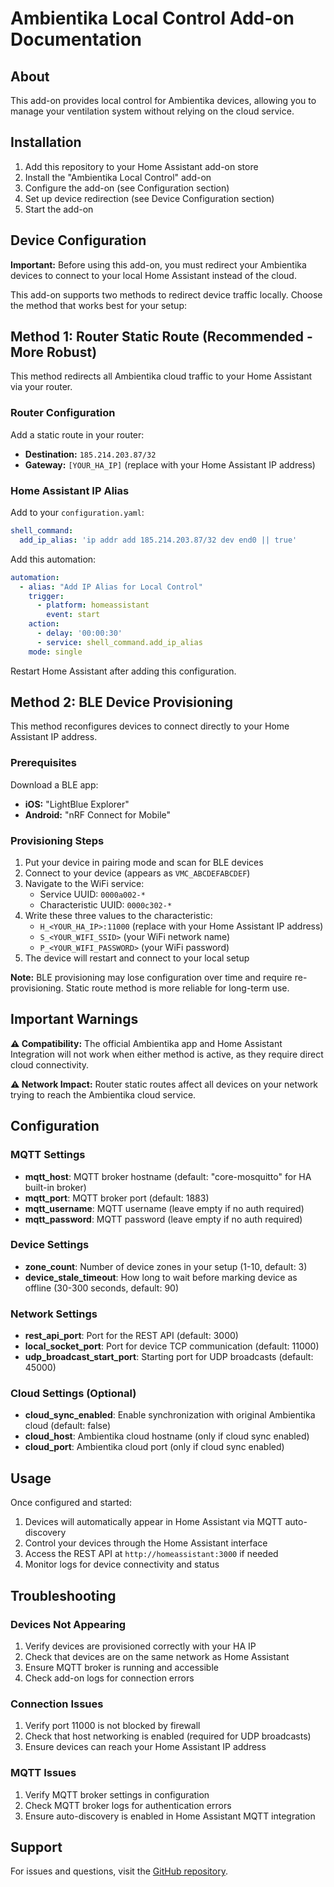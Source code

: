 # Ambientika Local Control Add-on Documentation

## About

This add-on provides local control for Ambientika devices, allowing you to manage your ventilation system without relying on the cloud service.

## Installation

1. Add this repository to your Home Assistant add-on store
2. Install the "Ambientika Local Control" add-on
3. Configure the add-on (see Configuration section)
4. Set up device redirection (see Device Configuration section)
5. Start the add-on

## Device Configuration

**Important:** Before using this add-on, you must redirect your Ambientika devices to connect to your local Home Assistant instead of the cloud.

This add-on supports two methods to redirect device traffic locally. Choose the method that works best for your setup:

## Method 1: Router Static Route (Recommended - More Robust)

This method redirects all Ambientika cloud traffic to your Home Assistant via your router.

### Router Configuration
Add a static route in your router:
- **Destination:** `185.214.203.87/32`
- **Gateway:** `[YOUR_HA_IP]` (replace with your Home Assistant IP address)

### Home Assistant IP Alias
Add to your `configuration.yaml`:
```yaml
shell_command:
  add_ip_alias: 'ip addr add 185.214.203.87/32 dev end0 || true'
```

Add this automation:
```yaml
automation:
  - alias: "Add IP Alias for Local Control"
    trigger:
      - platform: homeassistant
        event: start
    action:
      - delay: '00:00:30'
      - service: shell_command.add_ip_alias
    mode: single
```

Restart Home Assistant after adding this configuration.

## Method 2: BLE Device Provisioning

This method reconfigures devices to connect directly to your Home Assistant IP address.

### Prerequisites
Download a BLE app:
- **iOS:** "LightBlue Explorer" 
- **Android:** "nRF Connect for Mobile"

### Provisioning Steps
1. Put your device in pairing mode and scan for BLE devices
2. Connect to your device (appears as `VMC_ABCDEFABCDEF`)
3. Navigate to the WiFi service:
   - Service UUID: `0000a002-*`
   - Characteristic UUID: `0000c302-*`
4. Write these three values to the characteristic:
   - `H_<YOUR_HA_IP>:11000` (replace with your Home Assistant IP address)
   - `S_<YOUR_WIFI_SSID>` (your WiFi network name)
   - `P_<YOUR_WIFI_PASSWORD>` (your WiFi password)
5. The device will restart and connect to your local setup

**Note:** BLE provisioning may lose configuration over time and require re-provisioning. Static route method is more reliable for long-term use.

## Important Warnings

**⚠️ Compatibility:** The official Ambientika app and Home Assistant Integration will not work when either method is active, as they require direct cloud connectivity.

**⚠️ Network Impact:** Router static routes affect all devices on your network trying to reach the Ambientika cloud service.

## Configuration

### MQTT Settings

- **mqtt_host**: MQTT broker hostname (default: "core-mosquitto" for HA built-in broker)
- **mqtt_port**: MQTT broker port (default: 1883)
- **mqtt_username**: MQTT username (leave empty if no auth required)
- **mqtt_password**: MQTT password (leave empty if no auth required)

### Device Settings

- **zone_count**: Number of device zones in your setup (1-10, default: 3)
- **device_stale_timeout**: How long to wait before marking device as offline (30-300 seconds, default: 90)

### Network Settings

- **rest_api_port**: Port for the REST API (default: 3000)
- **local_socket_port**: Port for device TCP communication (default: 11000)
- **udp_broadcast_start_port**: Starting port for UDP broadcasts (default: 45000)

### Cloud Settings (Optional)

- **cloud_sync_enabled**: Enable synchronization with original Ambientika cloud (default: false)
- **cloud_host**: Ambientika cloud hostname (only if cloud sync enabled)
- **cloud_port**: Ambientika cloud port (only if cloud sync enabled)

## Usage

Once configured and started:

1. Devices will automatically appear in Home Assistant via MQTT auto-discovery
2. Control your devices through the Home Assistant interface
3. Access the REST API at `http://homeassistant:3000` if needed
4. Monitor logs for device connectivity and status

## Troubleshooting

### Devices Not Appearing

1. Verify devices are provisioned correctly with your HA IP
2. Check that devices are on the same network as Home Assistant
3. Ensure MQTT broker is running and accessible
4. Check add-on logs for connection errors

### Connection Issues

1. Verify port 11000 is not blocked by firewall
2. Check that host networking is enabled (required for UDP broadcasts)
3. Ensure devices can reach your Home Assistant IP address

### MQTT Issues

1. Verify MQTT broker settings in configuration
2. Check MQTT broker logs for authentication errors
3. Ensure auto-discovery is enabled in Home Assistant MQTT integration

## Support

For issues and questions, visit the [GitHub repository](https://github.com/sragas/ambientika-local-control).